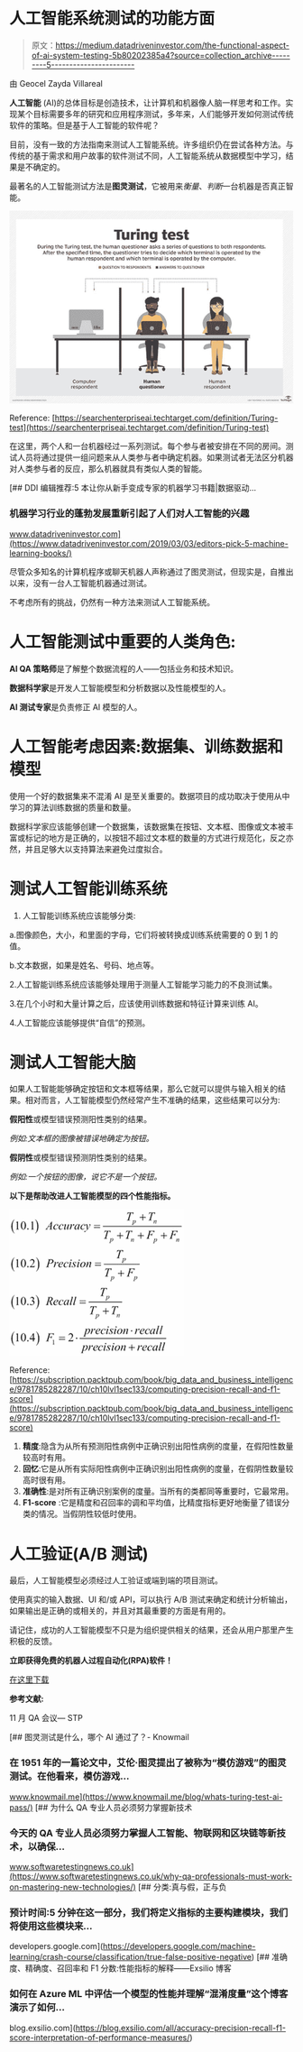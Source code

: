 # 人工智能系统测试的功能方面

> 原文：<https://medium.datadriveninvestor.com/the-functional-aspect-of-ai-system-testing-5b80202385a4?source=collection_archive---------5----------------------->

由 Geocel Zayda Villareal

**人工智能** (AI)的总体目标是创造技术，让计算机和机器像人脑一样思考和工作。实现某个目标需要多年的研究和应用程序测试，多年来，人们能够开发如何测试传统软件的策略。但是基于人工智能的软件呢？

目前，没有一致的方法指南来测试人工智能系统。许多组织仍在尝试各种方法。与传统的基于需求和用户故事的软件测试不同，人工智能系统从数据模型中学习，结果是不确定的。

最著名的人工智能测试方法是**图灵测试**，它被用来*衡量*、*判断*一台机器是否真正智能。

![](img/d138f87af6b572cf09c8dea634939c7b.png)

Reference: [https://searchenterpriseai.techtarget.com/definition/Turing-test](https://searchenterpriseai.techtarget.com/definition/Turing-test)

在这里，两个人和一台机器经过一系列测试。每个参与者被安排在不同的房间。测试人员将通过提供一组问题来从人类参与者中确定机器。如果测试者无法区分机器对人类参与者的反应，那么机器就具有类似人类的智能。

[](https://www.datadriveninvestor.com/2019/03/03/editors-pick-5-machine-learning-books/) [## DDI 编辑推荐:5 本让你从新手变成专家的机器学习书籍|数据驱动…

### 机器学习行业的蓬勃发展重新引起了人们对人工智能的兴趣

www.datadriveninvestor.com](https://www.datadriveninvestor.com/2019/03/03/editors-pick-5-machine-learning-books/) 

尽管众多知名的计算机程序或聊天机器人声称通过了图灵测试，但现实是，自推出以来，没有一台人工智能机器通过测试。

不考虑所有的挑战，仍然有一种方法来测试人工智能系统。

# **人工智能测试中重要的人类角色:**

**AI QA 策略师**是了解整个数据流程的人——包括业务和技术知识。

**数据科学家**是开发人工智能模型和分析数据以及性能模型的人。

**AI 测试专家**是负责修正 AI 模型的人。

# **人工智能考虑因素:数据集、训练数据和模型**

使用一个好的数据集来不混淆 AI 是至关重要的。数据项目的成功取决于使用从中学习的算法训练数据的质量和数量。

数据科学家应该能够创建一个数据集，该数据集在按钮、文本框、图像或文本被丰富或标记的地方是正确的，以按钮不超过文本框的数量的方式进行规范化，反之亦然，并且足够大以支持算法来避免过度拟合。

# **测试人工智能训练系统**

1.  人工智能训练系统应该能够分类:

a.图像颜色，大小，和里面的字母，它们将被转换成训练系统需要的 0 到 1 的值。

b.文本数据，如果是姓名、号码、地点等。

2.人工智能训练系统应该能够处理用于测量人工智能学习能力的不良测试集。

3.在几个小时和大量计算之后，应该使用训练数据和特征计算来训练 AI。

4.人工智能应该能够提供“自信”的预测。

# **测试人工智能大脑**

如果人工智能能够确定按钮和文本框等结果，那么它就可以提供与输入相关的结果。相对而言，人工智能模型仍然经常产生不准确的结果，这些结果可以分为:

**假阳性**或模型错误预测阳性类别的结果。

*例如:文本框的图像被错误地确定为按钮。*

**假阴性**或模型错误预测阴性类别的结果。

*例如:一个按钮的图像，说它不是一个按钮。*

**以下是帮助改进人工智能模型的四个性能指标。**

![](img/8a64947208846cec0ed60d75da9d5cf6.png)

Reference: [https://subscription.packtpub.com/book/big_data_and_business_intelligence/9781785282287/10/ch10lvl1sec133/computing-precision-recall-and-f1-score](https://subscription.packtpub.com/book/big_data_and_business_intelligence/9781785282287/10/ch10lvl1sec133/computing-precision-recall-and-f1-score)

1.  **精度**:隐含为从所有预测阳性病例中正确识别出阳性病例的度量，在假阳性数量较高时有用。
2.  **回忆**:它是从所有实际阳性病例中正确识别出阳性病例的度量，在假阴性数量较高时很有用。
3.  **准确性**:是对所有正确识别案例的度量。当所有的类都同等重要时，它最常用。
4.  **F1-score** :它是精度和召回率的调和平均值，比精度指标更好地衡量了错误分类的情况。当假阴性较低时使用。

# **人工验证(A/B 测试)**

最后，人工智能模型必须经过人工验证或端到端的项目测试。

使用真实的输入数据、UI 和/或 API，可以执行 A/B 测试来确定和统计分析输出，如果输出是正确的或相关的，并且对其最重要的方面是有用的。

请记住，成功的人工智能模型不只是为组织提供相关的结果，还会从用户那里产生积极的反馈。

**立即获得免费的机器人过程自动化(RPA)软件！**

[在这里下载](https://www.raxsuite.com/freedownload?utm_source=Medium%20Post&utm_medium=medium&utm_campaign=medium_footer)

**参考文献:**

11 月 QA 会议— STP

[](https://www.knowmail.me/blog/whats-turing-test-ai-pass/) [## 图灵测试是什么，哪个 AI 通过了？- Knowmail

### 在 1951 年的一篇论文中，艾伦·图灵提出了被称为“模仿游戏”的图灵测试。在他看来，模仿游戏…

www.knowmail.me](https://www.knowmail.me/blog/whats-turing-test-ai-pass/) [](https://www.softwaretestingnews.co.uk/why-qa-professionals-must-work-on-mastering-new-technologies/) [## 为什么 QA 专业人员必须努力掌握新技术

### 今天的 QA 专业人员必须努力掌握人工智能、物联网和区块链等新技术，以确保…

www.softwaretestingnews.co.uk](https://www.softwaretestingnews.co.uk/why-qa-professionals-must-work-on-mastering-new-technologies/) [](https://developers.google.com/machine-learning/crash-course/classification/true-false-positive-negative) [## 分类:真与假，正与负

### 预计时间:5 分钟在这一部分，我们将定义指标的主要构建模块，我们将使用这些模块来…

developers.google.com](https://developers.google.com/machine-learning/crash-course/classification/true-false-positive-negative) [](https://blog.exsilio.com/all/accuracy-precision-recall-f1-score-interpretation-of-performance-measures/) [## 准确度、精确度、召回率和 F1 分数:性能指标的解释——Exsilio 博客

### 如何在 Azure ML 中评估一个模型的性能并理解“混淆度量”这个博客演示了如何…

blog.exsilio.com](https://blog.exsilio.com/all/accuracy-precision-recall-f1-score-interpretation-of-performance-measures/)